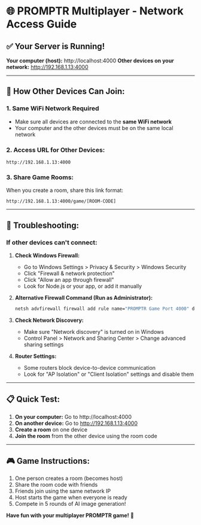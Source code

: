 # 🌐 PROMPTR Multiplayer - Network Access Guide

## ✅ Your Server is Running!

**Your computer (host):** http://localhost:4000
**Other devices on your network:** http://192.168.1.13:4000

---

## 📱 How Other Devices Can Join:

### 1. **Same WiFi Network Required**
- Make sure all devices are connected to the **same WiFi network**
- Your computer and the other devices must be on the same local network

### 2. **Access URL for Other Devices:**
```
http://192.168.1.13:4000
```

### 3. **Share Game Rooms:**
When you create a room, share this link format:
```
http://192.168.1.13:4000/game/[ROOM-CODE]
```

---

## 🔧 Troubleshooting:

### If other devices can't connect:

1. **Check Windows Firewall:**
   - Go to Windows Settings > Privacy & Security > Windows Security
   - Click "Firewall & network protection"
   - Click "Allow an app through firewall"
   - Look for Node.js or your app, or add it manually

2. **Alternative Firewall Command (Run as Administrator):**
   ```cmd
   netsh advfirewall firewall add rule name="PROMPTR Game Port 4000" dir=in action=allow protocol=TCP localport=4000
   ```

3. **Check Network Discovery:**
   - Make sure "Network discovery" is turned on in Windows
   - Control Panel > Network and Sharing Center > Change advanced sharing settings

4. **Router Settings:**
   - Some routers block device-to-device communication
   - Look for "AP Isolation" or "Client Isolation" settings and disable them

---

## 📋 Quick Test:

1. **On your computer:** Go to http://localhost:4000
2. **On another device:** Go to http://192.168.1.13:4000
3. **Create a room** on one device
4. **Join the room** from the other device using the room code

---

## 🎮 Game Instructions:

1. One person creates a room (becomes host)
2. Share the room code with friends
3. Friends join using the same network IP
4. Host starts the game when everyone is ready
5. Compete in 5 rounds of AI image generation!

**Have fun with your multiplayer PROMPTR game!** 🎉
